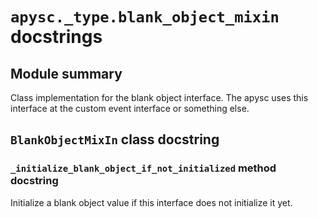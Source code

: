 # `apysc._type.blank_object_mixin` docstrings

## Module summary

Class implementation for the blank object interface. The apysc uses this interface at the custom event interface or something else.

## `BlankObjectMixIn` class docstring

### `_initialize_blank_object_if_not_initialized` method docstring

Initialize a blank object value if this interface does not initialize it yet.
